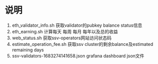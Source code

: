 # 说明
1. eth_validator_info.sh 获取validator的pubkey balance status信息
2. eth_earning.sh 计算每天 每周 每月 每年以及总的收益
3. web_status.sh 获取ssv-operators网站访问状态码
4. estimate_operation_fee.sh 获取ssv cluster的剩余balance及estimated remaining days
5. ssv-validators-1683274141658.json grafana dashboard json文件 
